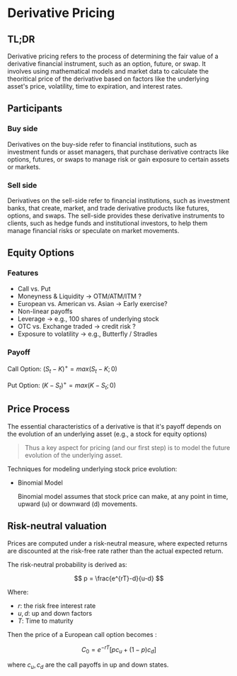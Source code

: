 # Derivative Pricing

## TL;DR

Derivative pricing refers to the process of determining the fair value of a derivative financial instrument, such as an option, future, or swap. It involves using mathematical models and market data to calculate the theoritical price of the derivative based on factors like the underlying asset's price, volatility, time to expiration, and interest rates. 

## Participants 

### Buy side

Derivatives on the buy-side refer to financial institutions, such as investment funds or asset managers, that purchase derivative contracts like options, futures, or swaps to manage risk or gain exposure to certain assets or markets. 

### Sell side 

Derivatives on the sell-side refer to financial institutions, such as investment banks, that create, market, and trade derivative products like futures, options, and swaps. The sell-side provides these derivative instruments to clients, such as hedge funds and institutional investors, to help them manage financial risks or speculate on market movements. 

## Equity Options

### Features

- Call vs. Put 
- Moneyness & Liquidity -> OTM/ATM/ITM ?
- European vs. American vs. Asian -> Early exercise? 
- Non-linear payoffs 
- Leverage -> e.g., 100 shares of underlying stock 
- OTC vs. Exchange traded -> credit risk ? 
- Exposure to volatility -> e.g., Butterfly / Stradles 

### Payoff

Call Option: $(S_t - K)^+ = max(S_t - K;0)$

Put Option: $(K-S_t)^+ = max(K-S_t;0)$

## Price Process

The essential characteristics of a derivative is that it's payoff depends on the evolution of an underlying asset (e.g., a stock for equity options)

> Thus a key aspect for pricing (and our first step) is to model the future evolution of the underlying asset.

Techniques for modeling underlying stock price evolution: 

- Binomial Model 

  Binomial model assumes that stock price can make, at any point in time, upward (u) or downward (d) movements. 

## Risk-neutral valuation 

Prices are computed under a risk-neutral measure, where expected returns are discounted at the risk-free rate rather than the actual expected return. 

The risk-neutral probability is derived as:

$$
p = \frac{e^{rT}-d}{u-d}
$$

Where:
- $r$: the risk free interest rate 
- $u,d$: up and down factors 
- $T$: Time to maturity 

Then the price of a European call option becomes :

$$
C_0 = e^{-rT}[pc_u + (1-p)c_d]
$$

where $c_u,c_d$ are the call payoffs in up and down states. 

